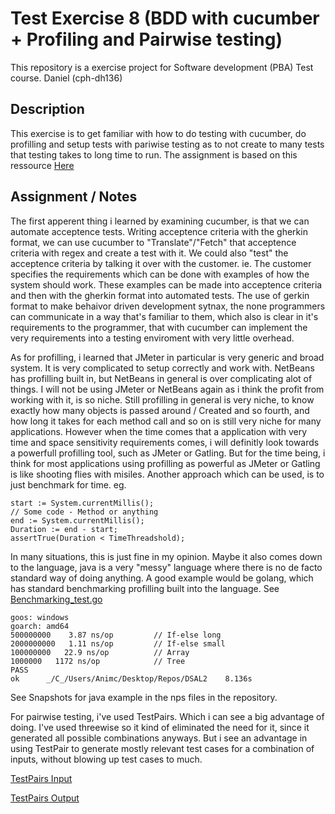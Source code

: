 # Test Exercise 8 (BDD with cucumber + Profiling and Pairwise testing)
This repository is a exercise project for Software development (PBA) Test course. Daniel (cph-dh136)

## Description
This exercise is to get familiar with how to do testing with cucumber, do profilling and setup tests with pariwise testing as to not create to many tests that testing takes to long time to run. The assignment is based on this ressource [Here](https://github.com/datsoftlyngby/soft2018spring-test-teaching-material/blob/master/slides/Cucumber.pdf)

## Assignment / Notes
The first apperent thing i learned by examining cucumber, is that we can automate acceptence tests. Writing acceptence criteria with the gherkin format, we can use cucumber to "Translate"/"Fetch" that acceptence criteria with regex and create a test with it. We could also "test" the acceptence criteria by talking it over with the customer. ie. The customer specifies the requirements which can be done with examples of how the system should work. These examples can be made into acceptence criteria and then with the gherkin format into automated tests. The use of gerkin format to make behaivor driven development sytnax, the none programmers can communicate in a way that's familiar to them, which also is clear in it's requirements to the programmer, that with cucumber can implement the very requirements into a testing enviroment with very little overhead.

As for profilling, i learned that JMeter in particular is very generic and broad system. It is very complicated to setup correctly and work with. NetBeans has profilling built in, but NetBeans in general is over complicating alot of things. I will not be using JMeter or NetBeans again as i think the profit from working with it, is so niche. Still profilling in general is very niche, to know exactly how many objects is passed around / Created and so fourth, and how long it takes for each method call and so on is still very niche for many applications. However when the time comes that a application with very time and space sensitivity requirements comes, i will definitly look towards a powerfull profilling tool, such as JMeter or Gatling. But for the time being, i think for most applications using profilling as powerful as JMeter or Gatling is like shooting flies with misiles. Another approach which can be used, is to just benchmark for time. eg. 


    start := System.currentMillis();
    // Some code - Method or anything
    end := System.currentMillis();
    Duration := end - start;
    assertTrue(Duration < TimeThreadshold);

In many situations, this is just fine in my opinion. Maybe it also comes down to the language, java is a very "messy" language where there is no de facto standard way of doing anything. A good example would be golang, which has standard benchmarking profilling built into the language. See [Benchmarking_test.go](https://github.com/DanielHauge/DSAL2/blob/master/Benchmarking_test.go)

    
    goos: windows
    goarch: amd64
    500000000	 3.87 ns/op			// If-else long
    2000000000	 1.11 ns/op			// If-else small
    100000000	22.9 ns/op 			// Array
    1000000	  1172 ns/op   			// Tree
    PASS
    ok  	_/C_/Users/Animc/Desktop/Repos/DSAL2	8.136s

See Snapshots for java example in the nps files in the repository.

For pairwise testing, i've used TestPairs. Which i can see a big advantage of doing. I've used threewise so it kind of eliminated the need for it, since it generated all possible combinations anyways. But i see an advantage in using TestPair to generate mostly relevant test cases for a combination of inputs, without blowing up test cases to much.

[TestPairs Input](https://github.com/DanielHauge/TestEX8/blob/master/Triangle_Tests.xml)

[TestPairs Output](https://github.com/DanielHauge/TestEX8/blob/master/Triangle_Tests_Tests_Threewise.csv)
